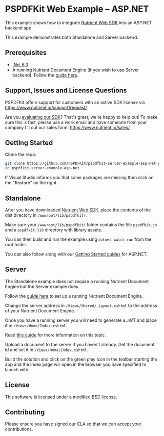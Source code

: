 # PSPDFKit Web Example – ASP.NET

This example shows how to integrate [Nutrient Web SDK](https://www.nutrient.io/web/) into an ASP.NET backend app.

This example demonstrates both Standalone and Server backend.

## Prerequisites

- [.Net 6.0](https://dotnet.microsoft.com/en-us/download)
- A running Nutrient Document Engine (if you wish to use Server backend). Follow the [guide here](https://www.nutrient.io/guides/web/current/server-backed/setting-up-pspdfkit-server/).

## Support, Issues and License Questions

PSPDFKit offers support for customers with an active SDK license via https://www.nutrient.io/support/request/

Are you [evaluating our SDK](https://www.nutrient.io/try/)? That's great, we're happy to help out! To make sure this is fast, please use a work email and have someone from your company fill out our sales form: https://www.nutrient.io/sales/

## Getting Started

Clone the repo:

```bash
git clone https://github.com/PSPDFKit/pspdfkit-server-example-asp-net.git
cd pspdfkit-server-example-asp-net
```

If Visual Studio informs you that some packages are missing then click on the "Restore" on the right.

## Standalone

After you have downloaded [Nutrient Web SDK](https://customers.www.nutrient.io/download/web/latest), place the contents of the dist directory in `/wwwroot/lib/pspdfkit/`.

Make sure your `/wwwroot/lib/pspdfkit/` folder contains the file `pspdfkit.js` and a `pspdfkit-lib` directory with library assets.

You can then build and run the example using `dotnet watch run` from the root folder.

You can also follow along with our [Getting Started guides](https://www.nutrient.io/getting-started/web/?frontend=aspnet&project=new-project&tool=terminal) for ASP.NET.

## Server

The Standalone example does not require a running Nutrient Document Engine but the Server example does.

Follow the [guide here](https://www.nutrient.io/guides/web/current/server-backed/setting-up-pspdfkit-server/) to set up a running Nutrient Document Engine.

Change the server address in `/Views/Shared/_Layout.cshtml` to the address of your Nutrient Document Engine.

Once you have a running server you will need to generate a JWT and place it in `/Views/Home/Index.cshtml`.

Read [this guide](https://www.nutrient.io/guides/web/current/server-backed/client-authentication/) for more information on this topic.

Upload a document to the server if you haven't already. Get the document id and set it in `/Views/Home/Index.cshtml`.

Build the solution and click on the green play icon in the toolbar starting the app and the index page will open in the browser you have specified to launch with.

## License

This software is licensed under a [modified BSD license](LICENSE).

## Contributing

Please ensure
[you have signed our CLA](https://www.nutrient.io/guides/web/current/miscellaneous/contributing/) so that we can
accept your contributions.
